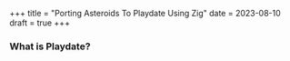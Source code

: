 +++
title = "Porting Asteroids To Playdate Using Zig"
date = 2023-08-10
draft = true
+++

### What is Playdate?
